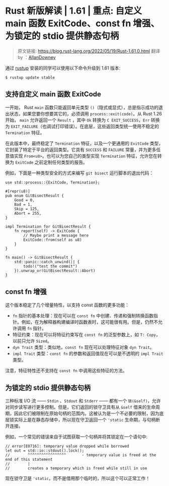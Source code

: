 # Rust 新版解读 | 1.61 | 重点: 自定义 main 函数 ExitCode、const fn 增强、为锁定的 stdio 提供静态句柄

> 原文链接: https://blog.rust-lang.org/2022/05/19/Rust-1.61.0.html
> 翻译 by ：[AllanDowney](https://github.com/AllanDowney)

通过 [rustup](https://www.rust-lang.org/tools/install) 安装的同学可以使用以下命令升级到 1.61 版本:

```shell
$ rustup update stable
```

## 支持自定义 main 函数 ExitCode

一开始， Rust `main` 函数只能返回单元类型 `()`（隐式或显式），总是指示成功的退出状态，如果您要你想要其它的，必须调用 `process::exit(code)`。从 Rust 1.26 开始， `main` 允许返回一个 `Result` ，其中 `Ok` 转换为 `C EXIT_SUCCESS`，`Err` 转换为 `EXIT_FAILURE`（也调试打印错误）。在底层，这些返回类型统一使用不稳定的 `Termination` 特征。

在此版本中，最终稳定了 `Termination` 特征，以及一个更通用的 `ExitCode` 类型，它封装了特定于平台的返回类型。它具有 `SUCCESS` 和 `FAILURE` 常量，并为更多任意值实现 `From<u8>`。也可以为您自己的类型实现 `Termination` 特征，允许您在转换为 `ExitCode` 之前定制任何类型的报告。

例如，下面是一种类型安全的方式来编写 `git bisect` 运行脚本的退出代码：

```rust,ignore,mdbook-runnable
use std::process::{ExitCode, Termination};

#[repr(u8)]
pub enum GitBisectResult {
    Good = 0,
    Bad = 1,
    Skip = 125,
    Abort = 255,
}

impl Termination for GitBisectResult {
    fn report(self) -> ExitCode {
        // Maybe print a message here
        ExitCode::from(self as u8)
    }
}

fn main() -> GitBisectResult {
    std::panic::catch_unwind(|| {
        todo!("test the commit")
    }).unwrap_or(GitBisectResult::Abort)
}
```

## const fn 增强

这个版本稳定了几个增量特性，以支持 const 函数的更多功能：

- `fn` 指针的基本处理：现在可以在 `const fn` 中创建、传递和强制转换函数指针。例如，在为解释器构建编译时函数表时，这可能很有用。但是，仍然不允许调用 `fn` 指针。
- 特征约束：现在可以将特征约束写在 `const fn` 的泛型参数上，如 `T: Copy`，以前只允许 `Sized`。
- `dyn Trait` 类型：类似地，`const fn` 现在可以处理特征对象 `dyn Trait`。
- `impl Trait` 类型：`const fn` 的参数和返回值现在可以是不透明的 `impl Trait` 类型。

注意，特征特性还不支持在 `const fn` 中调用这些特征的方法。

## 为锁定的 stdio 提供静态句柄

三种标准 I/O 流 —— `Stdin` 、`Stdout` 和 `Stderr` —— 都有一个 `锁(&self)`，允许对同步读写进行更多控制。但是，它们返回的锁守卫具有从 `&self` 借来的生命周期，因此它们被限制在原始句柄的范围内。这被认为是一个不必要的限制，因为底层锁实际上是在静态存储中，所以现在守卫返回一个 `'static` 生命期，与句柄断开连接。

例如，一个常见的错误来自于试图获取一个句柄并将其锁定在一个语句中:

```rust,ignore,mdbook-runnable
// error[E0716]: temporary value dropped while borrowed
let out = std::io::stdout().lock();
//        ^^^^^^^^^^^^^^^^^       - temporary value is freed at the end of this statement
//        |
//        creates a temporary which is freed while still in use
```

现在锁守卫是 `'static`，而不是借用那个临时的，所以这个可以正常工作！
